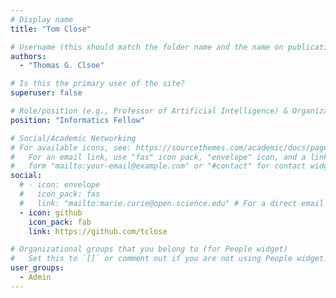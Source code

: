 ```yaml
---
# Display name
title: "Tom Close"

# Username (this should match the folder name and the name on publications)
authors:
  - "Thomas G. Clsoe"

# Is this the primary user of the site?
superuser: false

# Role/position (e.g., Professor of Artificial Intelligence) & Organizations/Affiliations
position: "Informatics Fellow"

# Social/Academic Networking
# For available icons, see: https://sourcethemes.com/academic/docs/page-builder/#icons
#   For an email link, use "fas" icon pack, "envelope" icon, and a link in the
#   form "mailto:your-email@example.com" or "#contact" for contact widget.
social:
  # - icon: envelope
  #   icon_pack: fas
  #   link: "mailto:marie.curie@open.science.edu" # For a direct email link, use "mailto:test@example.org".
  - icon: github
    icon_pack: fab
    link: https://github.com/tclose

# Organizational groups that you belong to (for People widget)
#   Set this to `[]` or comment out if you are not using People widget.
user_groups:
  - Admin
---
```


